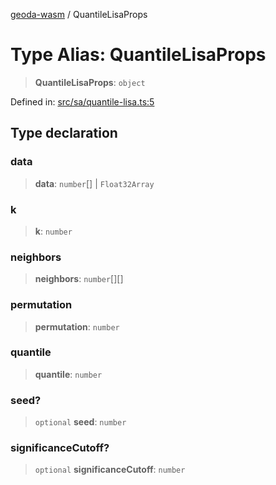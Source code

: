 [geoda-wasm](../globals.md) / QuantileLisaProps

# Type Alias: QuantileLisaProps

> **QuantileLisaProps**: `object`

Defined in: [src/sa/quantile-lisa.ts:5](https://github.com/GeoDaCenter/geoda-lib/blob/d16e85157b1f26754a712ea4c9a3cf18ab0e7b74/src/js/src/sa/quantile-lisa.ts#L5)

## Type declaration

### data

> **data**: `number`[] \| `Float32Array`

### k

> **k**: `number`

### neighbors

> **neighbors**: `number`[][]

### permutation

> **permutation**: `number`

### quantile

> **quantile**: `number`

### seed?

> `optional` **seed**: `number`

### significanceCutoff?

> `optional` **significanceCutoff**: `number`
